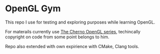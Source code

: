 # OpenGL Gym
This repo I use for testing and exploring purposes while learning OpenGL. 

For materails currently use [The Cherno OpenGL series](https://www.youtube.com/playlist?list=PLlrATfBNZ98foTJPJ_Ev03o2oq3-GGOS2), techincally copyright on code from some point belongs to him.

Repo also extended with own expirience with CMake, Clang tools. 
 